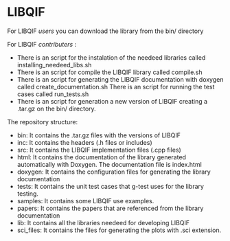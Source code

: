 LIBQIF
======

For LIBQIF _users_ you can download the library from the bin/ directory

For LIBQIF _contributers_ :
- There is an script for the instalation of the needeed libraries called installing_needeed_libs.sh
- There is an script for compile the LIBQIF library called compile.sh
- There is an script for generating the LIBQIF documentation with doxygen called create_documentation.sh
 There is an script for running the test cases called run_tests.sh
- There is an script for generation a new version of LIBQIF creating a .tar.gz on the bin/ directory.

The repository structure: 
- bin: It contains the .tar.gz files with the versions of LIBQIF
- inc: It contains the headers (.h files or includes)
- src: It contains the LIBQIF implementation files (.cpp files)
- html: It contains the documentation of the library generated automatically with Doxygen. The documentation file is index.html
- doxygen: It contains the configuration files for generating the library documentation
- tests: It contains the unit test cases that g-test uses for the library testing.
- samples: It contains some LIBQIF use examples.
- papers: It contains the papers that are referenced from the library documentation
- lib: It contains all the libraries needeed for developing LIBQIF 
- sci_files: It contains the files for generating the plots with .sci extension.
